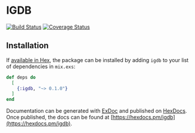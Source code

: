 # IGDB
[![Build Status](https://api.travis-ci.org/tomasz-tomczyk/igdb.svg?branch=master)](https://travis-ci.org/tomasz-tomczyk/igdb)
[![Coverage Status](https://coveralls.io/repos/github/tomasz-tomczyk/igdb/badge.svg?branch=master)](https://coveralls.io/github/tomasz-tomczyk/igdb?branch=master)

## Installation

If [available in Hex](https://hex.pm/docs/publish), the package can be installed
by adding `igdb` to your list of dependencies in `mix.exs`:

```elixir
def deps do
  [
    {:igdb, "~> 0.1.0"}
  ]
end
```

Documentation can be generated with [ExDoc](https://github.com/elixir-lang/ex_doc)
and published on [HexDocs](https://hexdocs.pm). Once published, the docs can
be found at [https://hexdocs.pm/igdb](https://hexdocs.pm/igdb).

